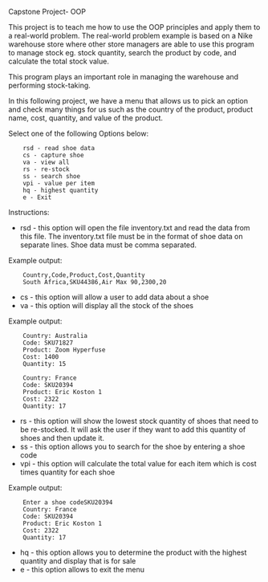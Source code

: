 Capstone Project- OOP

This project is to teach me how to use the OOP principles and apply them to a real-world problem.
The real-world problem example is based on a Nike warehouse store where other store managers are able to use this program to manage stock eg. stock quantity, search the product by code, and calculate the total stock value.


This program plays an important role in managing the warehouse and performing stock-taking.

In this following project, we have a menu that allows us to pick an option and check many things for us such as the country of the product, product name, cost, quantity, and value of the product.



Select one of the following Options below:
        
        rsd - read shoe data
        cs - capture shoe
        va - view all
        rs - re-stock
        ss - search shoe
        vpi - value per item
        hq - highest quantity
        e - Exit

Instructions:

- rsd - this option will open the file inventory.txt and read the data from this file. The inventory.txt file must be in the format of shoe data on separate lines. Shoe data must be comma separated. 

Example output:

        Country,Code,Product,Cost,Quantity
        South Africa,SKU44386,Air Max 90,2300,20

- cs - this option will allow a user to add data about a shoe
- va - this option will display all the stock of the shoes

Example output:

        Country: Australia
        Code: SKU71827
        Product: Zoom Hyperfuse
        Cost: 1400
        Quantity: 15

        Country: France
        Code: SKU20394
        Product: Eric Koston 1
        Cost: 2322
        Quantity: 17




- rs - this option will show the lowest stock quantity of shoes that need to be re-stocked. It will ask the user if they want to add this quantity of shoes and then update it.
- ss - this option allows you to search for the shoe by entering a shoe code
- vpi - this option will calculate the total value for each item which is cost times quantity for each shoe

Example output:

        Enter a shoe codeSKU20394
        Country: France
        Code: SKU20394
        Product: Eric Koston 1
        Cost: 2322
        Quantity: 17


- hq - this option allows you to determine the product with the highest quantity and display that is for sale
- e - this option allows to exit the menu


